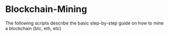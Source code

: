# Blockchain-Mining
The following scripts describe the basic step-by-step guide on how to mine a blockchain (btc, eth, etc)
